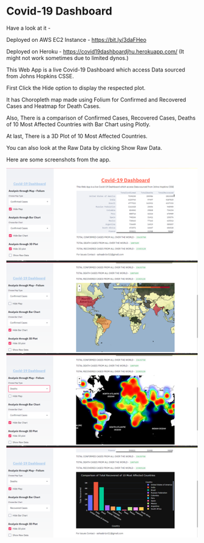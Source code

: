 # Covid-19 Dashboard

Have a look at it -

Deployed on AWS EC2 Instance - https://bit.ly/3daFHeo

Deployed on Heroku - https://covid19dashboardjhu.herokuapp.com/  (It might not work sometimes due to limited dynos.)

This Web App is a live Covid-19 Dashboard which access Data sourced from Johns Hopkins CSSE.

First Click the Hide option to display the respected plot.

It has Choropleth map made using Folium for Confirmed and Recovered Cases and Heatmap for Death Cases.

Also, There is a comparison of Confirmed Cases, Recovered Cases, Deaths of 10 Most Affected Countries with Bar Chart using Plotly.

At last, There is a 3D Plot of 10 Most Affected Countries.

You can also look at the Raw Data by clicking Show Raw Data.

Here are some screenshots from the app.



![](screenshots/1.png)
![](screenshots/2.png)
![](screenshots/3.png)
![](screenshots/4.png)


